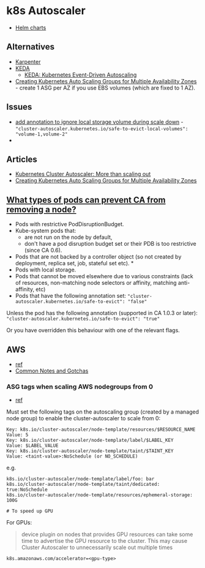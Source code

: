 # k8s Autoscaler

* [Helm charts](https://github.com/kubernetes/autoscaler/tree/master/charts)

## Alternatives

* [Karpenter](https://karpenter.sh)
* [KEDA](https://keda.sh/)
  * [KEDA: Kubernetes Event-Driven Autoscaling](https://www.youtube.com/watch?v=3lcaawKAv6s)
* [Creating Kubernetes Auto Scaling Groups for Multiple Availability Zones](https://aws.amazon.com/blogs/containers/amazon-eks-cluster-multi-zone-auto-scaling-groups/) - create 1 ASG per AZ if you use EBS volumes (which are fixed to 1 AZ).

## Issues

* [add annotation to ignore local storage volume during scale down](https://github.com/kubernetes/autoscaler/pull/5594) - `"cluster-autoscaler.kubernetes.io/safe-to-evict-local-volumes": "volume-1,volume-2"`
* 
## Articles

* [Kubernetes Cluster Autoscaler: More than scaling out](https://itnext.io/kubernetes-cluster-autoscaler-more-than-scaling-out-7b2d97f10b27)
* [Creating Kubernetes Auto Scaling Groups for Multiple Availability Zones](https://aws.amazon.com/blogs/containers/amazon-eks-cluster-multi-zone-auto-scaling-groups/)

## [What types of pods can prevent CA from removing a node?](https://github.com/kubernetes/autoscaler/blob/master/cluster-autoscaler/FAQ.md#what-types-of-pods-can-prevent-ca-from-removing-a-node)

* Pods with restrictive PodDisruptionBudget.
* Kube-system pods that:
  * are not run on the node by default,
  * don't have a pod disruption budget set or their PDB is too restrictive (since CA 0.6).
* Pods that are not backed by a controller object (so not created by deployment, replica set, job, stateful set etc). *
* Pods with local storage.
* Pods that cannot be moved elsewhere due to various constraints (lack of resources, non-matching node selectors or affinity, matching anti-affinity, etc)
* Pods that have the following annotation set: `"cluster-autoscaler.kubernetes.io/safe-to-evict": "false"`

Unless the pod has the following annotation (supported in CA 1.0.3 or later): `"cluster-autoscaler.kubernetes.io/safe-to-evict": "true"`

Or you have overridden this behaviour with one of the relevant flags.

## AWS

* [ref](https://github.com/kubernetes/autoscaler/blob/master/cluster-autoscaler/cloudprovider/aws/README.md)
* [Common Notes and Gotchas](https://github.com/kubernetes/autoscaler/tree/master/cluster-autoscaler/cloudprovider/aws#common-notes-and-gotchas)

### ASG tags when scaling AWS nodegroups from 0

* [ref](https://aws.github.io/aws-eks-best-practices/cluster-autoscaling/#scaling-from-0)

Must set the following tags on the autoscaling group (created by a managed node group) to enable the cluster-autoscaler to scale from 0:

```
Key: k8s.io/cluster-autoscaler/node-template/resources/$RESOURCE_NAME
Value: 5
Key: k8s.io/cluster-autoscaler/node-template/label/$LABEL_KEY
Value: $LABEL_VALUE
Key: k8s.io/cluster-autoscaler/node-template/taint/$TAINT_KEY
Value: <taint-value>:NoSchedule (or NO_SCHEDULE)
```

e.g.

```
k8s.io/cluster-autoscaler/node-template/label/foo: bar
k8s.io/cluster-autoscaler/node-template/taint/dedicated: true:NoSchedule
k8s.io/cluster-autoscaler/node-template/resources/ephemeral-storage: 100G

# To speed up GPU 
```

For GPUs:

> device plugin on nodes that provides GPU resources can take some time to advertise the GPU resource to the cluster. This may cause Cluster Autoscaler to unnecessarily scale out multiple times

```
k8s.amazonaws.com/accelerator=<gpu-type>
```